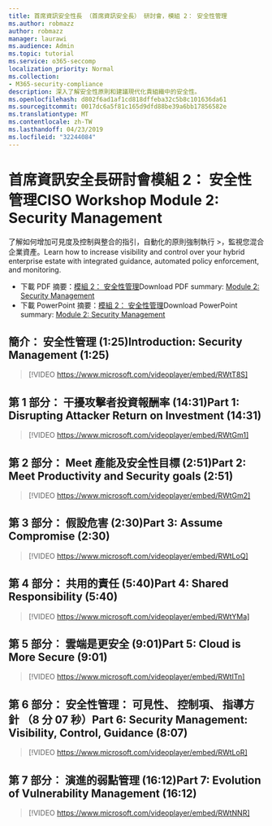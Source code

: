 ```yaml
---
title: 首席資訊安全性長 （首席資訊安全長） 研討會，模組 2： 安全性管理
ms.author: robmazz
author: robmazz
manager: laurawi
ms.audience: Admin
ms.topic: tutorial
ms.service: o365-seccomp
localization_priority: Normal
ms.collection:
- M365-security-compliance
description: 深入了解安全性原則和建議現代化貴組織中的安全性。
ms.openlocfilehash: d802f6ad1af1cd818dffeba32c5b8c101636da61
ms.sourcegitcommit: 0017dc6a5f81c165d9dfd88be39a6bb17856582e
ms.translationtype: MT
ms.contentlocale: zh-TW
ms.lasthandoff: 04/23/2019
ms.locfileid: "32244084"
---
```

# <a name="ciso-workshop-module-2-security-management"></a><span data-ttu-id="b86e2-103">首席資訊安全長研討會模組 2： 安全性管理</span><span class="sxs-lookup"><span data-stu-id="b86e2-103">CISO Workshop Module 2: Security Management</span></span> 

<span data-ttu-id="b86e2-104">了解如何增加可見度及控制與整合的指引，自動化的原則強制執行 >，監視您混合企業資產。</span><span class="sxs-lookup"><span data-stu-id="b86e2-104">Learn how to increase visibility and control over your hybrid enterprise estate with integrated guidance, automated policy enforcement, and monitoring.</span></span>

- <span data-ttu-id="b86e2-105">下載 PDF 摘要：[模組 2： 安全性管理](media/ciso-workshop-2-security-management.pdf)</span><span class="sxs-lookup"><span data-stu-id="b86e2-105">Download PDF summary: [Module 2: Security Management](media/ciso-workshop-2-security-management.pdf)</span></span>
- <span data-ttu-id="b86e2-106">下載 PowerPoint 摘要：[模組 2： 安全性管理](https://docs.microsoft.com/office365/securitycompliance/media/ciso-workshop-2-security-management.pptx)</span><span class="sxs-lookup"><span data-stu-id="b86e2-106">Download PowerPoint summary: [Module 2: Security Management](https://docs.microsoft.com/office365/securitycompliance/media/ciso-workshop-2-security-management.pptx)</span></span>

## <a name="introduction-security-management-125"></a><span data-ttu-id="b86e2-107">簡介： 安全性管理 (1:25)</span><span class="sxs-lookup"><span data-stu-id="b86e2-107">Introduction: Security Management (1:25)</span></span>

> [!VIDEO https://www.microsoft.com/videoplayer/embed/RWtT8S]

## <a name="part-1-disrupting-attacker-return-on-investment-1431"></a><span data-ttu-id="b86e2-108">第 1 部分： 干擾攻擊者投資報酬率 (14:31)</span><span class="sxs-lookup"><span data-stu-id="b86e2-108">Part 1: Disrupting Attacker Return on Investment (14:31)</span></span>

> [!VIDEO https://www.microsoft.com/videoplayer/embed/RWtGm1]

## <a name="part-2-meet-productivity-and-security-goals-251"></a><span data-ttu-id="b86e2-109">第 2 部分： Meet 產能及安全性目標 (2:51)</span><span class="sxs-lookup"><span data-stu-id="b86e2-109">Part 2: Meet Productivity and Security goals (2:51)</span></span>

> [!VIDEO https://www.microsoft.com/videoplayer/embed/RWtGm2]

## <a name="part-3-assume-compromise-230"></a><span data-ttu-id="b86e2-110">第 3 部分： 假設危害 (2:30)</span><span class="sxs-lookup"><span data-stu-id="b86e2-110">Part 3: Assume Compromise (2:30)</span></span>

> [!VIDEO https://www.microsoft.com/videoplayer/embed/RWtLoQ]

## <a name="part-4-shared-responsibility-540"></a><span data-ttu-id="b86e2-111">第 4 部分： 共用的責任 (5:40)</span><span class="sxs-lookup"><span data-stu-id="b86e2-111">Part 4: Shared Responsibility (5:40)</span></span>

> [!VIDEO https://www.microsoft.com/videoplayer/embed/RWtYMa]

## <a name="part-5-cloud-is-more-secure-901"></a><span data-ttu-id="b86e2-112">第 5 部分︰ 雲端是更安全 (9:01)</span><span class="sxs-lookup"><span data-stu-id="b86e2-112">Part 5: Cloud is More Secure (9:01)</span></span>

> [!VIDEO https://www.microsoft.com/videoplayer/embed/RWtITn]

## <a name="part-6-security-management-visibility-control-guidance-807"></a><span data-ttu-id="b86e2-113">第 6 部分： 安全性管理： 可見性、 控制項、 指導方針 （8 分 07 秒）</span><span class="sxs-lookup"><span data-stu-id="b86e2-113">Part 6: Security Management: Visibility, Control, Guidance (8:07)</span></span>

> [!VIDEO https://www.microsoft.com/videoplayer/embed/RWtLoR]

## <a name="part-7-evolution-of-vulnerability-management-1612"></a><span data-ttu-id="b86e2-114">第 7 部分︰ 演進的弱點管理 (16:12)</span><span class="sxs-lookup"><span data-stu-id="b86e2-114">Part 7: Evolution of Vulnerability Management (16:12)</span></span>

> [!VIDEO https://www.microsoft.com/videoplayer/embed/RWtNNR]